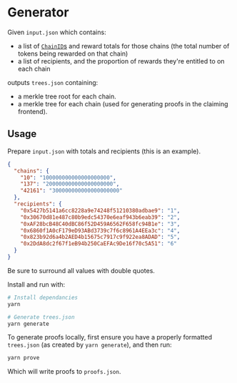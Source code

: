 # Generator

Given `input.json` which contains:

- a list of [`ChainID`s](https://chainlist.org/) and reward totals for those chains (the total number of tokens being rewarded on that chain)
- a list of recipients, and the proportion of rewards they're entitled to on each chain

outputs `trees.json` containing:

- a merkle tree root for each chain.
- a merkle tree for each chain (used for generating proofs in the claiming frontend).

## Usage

Prepare `input.json` with totals and recipients (this is an example).

```json
{
  "chains": {
    "10": "100000000000000000000",
    "137": "200000000000000000000",
    "42161": "300000000000000000000"
  },
  "recipients": {
    "0x5427b5141a6cc8228a9e74248f51210380adbae9": "1",
    "0x30670d81e487c80b9edc54370e6eaf943b6eab39": "2",
    "0xAF28bcB48C40dBC86f52D459A6562F658fc94B1e": "3",
    "0x6860f1A0cF179eD93ABd3739c7f6c8961A4EEa3c": "4",
    "0x823b92d6a4b2AED4b15675c7917c9f922ea8ADAD": "5",
    "0x2DdA8dc2f67f1eB94b250CaEFAc9De16f70c5A51": "6"
  }
}
```

Be sure to surround all values with double quotes.

Install and run with:

```bash
# Install dependancies
yarn

# Generate trees.json
yarn generate
```

To generate proofs locally, first ensure you have a properly formatted `trees.json` (as created by `yarn generate`), and then run:

```bash
yarn prove
```

Which will write proofs to `proofs.json`.
